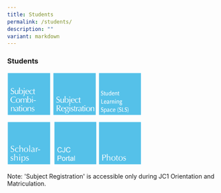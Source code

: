 ```yaml
---
title: Students
permalink: /students/
description: ""
variant: markdown
---
```

### **Students**

<p><a href="https://moe-cjc-staging.netlify.app/admission/subject-combinations-2024/">
<img src="/images/students1.jpg" style="width:20%;margin-right:5px;" align="left">
</a></p>

<p><a href="https://www.cjc.moe.edu.sg/students/subject-registration-2023/">
<img src="/images/students2.jpg" style="width:20%;margin-right:5px;" align="left">
</a></p>

<p><a href="https://vle.learning.moe.edu.sg/login">
<img src="/images/students3.jpg" style="width:20%;margin-right:5px;" align="left">
</a></p>

<br clear="left">

<p><a href="https://www.cjc.moe.edu.sg/admission/scholarships/">
<img src="/images/students4.jpg" style="width:20%;margin-right:5px;" align="left">
</a></p>

<p><a href="https://portal.catholicjc.edu.sg/">
<img src="/images/students5.jpg" style="width:20%;margin-right:5px;" align="left">
</a></p>

<p><a href="https://www.flickr.com/photos/catholicjc/sets/">
<img src="/images/students6.jpg" style="width:20%;margin-right:5px;" align="left">
</a></p>

<br clear="left">

Note: 'Subject Registration' is accessible only during JC1 Orientation and Matriculation.